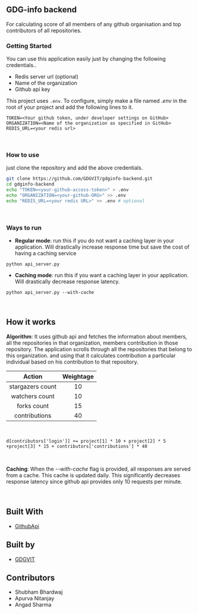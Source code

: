 ## GDG-info backend
For calculating score of all members of any github organisation and top contributors of all repositories.


### Getting Started

You can use this application easily just by changing the following credentials..

* Redis server url (optional)
* Name of the organization
* Github api key

This project uses `.env`. To configure, simply make a file named *.env* in the root of your project and add the following lines to it.

```
TOKEN=<Your github token, under developer settings on GitHub>
ORGANIZATION=<Name of the organization as specified in GitHub>
REDIS_URL=<your redis url>
```

<br/>

### How to use

just clone the repository and add the above credentials.

```bash
git clone https://github.com/GDGVIT/gdginfo-backend.git
cd gdginfo-backend
echo "TOKEN=<your-github-access-token>" > .env
echo "ORGANIZATION=<your-github-ORG>" >> .env
echo "REDIS_URL=<your redis URL>" >> .env # optional
```

<br/>

### Ways to run

*	**Regular mode**: run this if you do not want a caching layer in your application. Will drastically increase response time but save the cost of having a caching service

```
python api_server.py
```

* **Caching mode**: run this if you want a caching layer in your application. Will drastically decrease response latency.

```
python api_server.py --with-cache
```
<br/>

## How it works

**Algorithm**: It uses github api and fetches the information about members, all the repositories in that organization, 
members contribution in those repository.
The application scrolls through all the repositories that belong to this organization.
and using that it calculates contribution a particular individual based on his contribution to that repository.


| Action | Weightage |
|:------:|:---------:|
| stargazers count | 10 |
| watchers count | 10 |
| forks count | 15 |
| contributions | 40 |

<br/>

```
d[contributors['login']] += project[1] * 10 + project[2] * 5 +project[3] * 15 + contributors['contributions'] * 40
```
<br/>

**Caching**: When the *--with-cache* flag is provided, all responses are served from a cache. This cache is updated daily. This significantly decreases response latency since github api provides only 10 requests per minute. 


<br/>

## Built With

* [GithubApi](https://developer.github.com/v3/) 

## Built by
* [GDGVIT](https://www.gdgvitvellore.com)

## Contributors

* Shubham Bhardwaj
* Apurva Nitanjay
* Angad Sharma

